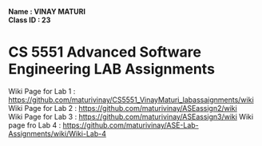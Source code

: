 **Name : VINAY MATURI**  
**Class ID : 23**  

# CS 5551 Advanced Software Engineering LAB Assignments   
Wiki Page for Lab 1 : https://github.com/maturivinay/CS5551_VinayMaturi_labassaignments/wiki  
Wiki Page for Lab 2 : https://github.com/maturivinay/ASEassign2/wiki   
Wiki Page for Lab 3 : https://github.com/maturivinay/ASEassign3/wiki
Wiki page fro Lab 4 : https://github.com/maturivinay/ASE-Lab-Assignments/wiki/Wiki-Lab-4
